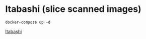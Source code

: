 # Itabashi (slice scanned images)

	docker-compose up -d

[Itabashi](http://localhost:8101/index.php)


